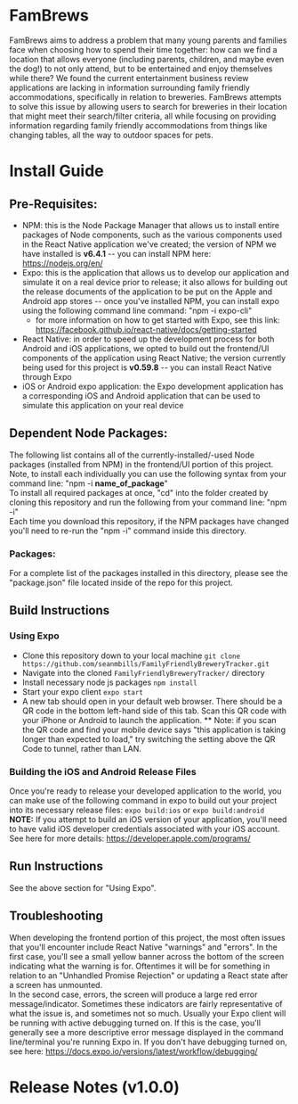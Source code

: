# FamBrews
  FamBrews aims to address  a problem that many young parents and families face when choosing how to spend their time together: how can we find a location that allows everyone (including parents, children, and maybe even the dog!) to not only attend, but to be entertained and enjoy themselves while there?
  We found the current entertainment business review applications are lacking in information surrounding family friendly accommodations, specifically in relation to breweries.
  FamBrews attempts to solve this issue by allowing users to search for breweries in their location that might meet their search/filter criteria, all while focusing on providing information regarding family friendly accommodations from things like changing tables, all the way to outdoor spaces for pets.
  
# Install Guide
## Pre-Requisites:
   * NPM: this is the Node Package Manager that allows us to install entire packages of Node components, such as the various components used in the React Native application we've created; the version of NPM we have installed is **v6.4.1** -- you can install NPM here: https://nodejs.org/en/ 
   * Expo: this is the application that allows us to develop our application and simulate it on a real device prior to release; it also allows for building out the release documents of the application to be put on the Apple and Android app stores -- once you've installed NPM, you can install expo using the following command line command: "npm -i expo-cli"
      * for more information on how to get started with Expo, see this link: https://facebook.github.io/react-native/docs/getting-started
   * React Native: in order to speed up the development process for both Android and iOS applications, we opted to build out the frontend/UI components of the application using React Native; the version currently being used for this project is **v0.59.8** -- you can install React Native through Expo
   * iOS or Android expo application: the Expo development application has a corresponding iOS and Android application that can be used to simulate this application on your real device
   
   
## Dependent Node Packages:
The following list contains all of the currently-installed/-used Node packages (installed from NPM) in the frontend/UI portion of this project. Note, to install each individually you can use the following syntax from your command line: "npm -i __name_of_package__"  
To install all required packages at once, "cd" into the folder created by cloning this repository and run the following from your command line: "npm -i"  
Each time you download this repository, if the NPM packages have changed you'll need to re-run the "npm -i" command inside this directory.
### Packages: 
For a complete list of the packages installed in this directory, please see the "package.json" file located inside of the repo for this project.
  
  
  
## Build Instructions
  ### Using Expo
   * Clone this repository down to your local machine
   ` git clone https://github.com/seanmbills/FamilyFriendlyBreweryTracker.git `
   * Navigate into the cloned `FamilyFriendlyBreweryTracker/` directory
   * Install necessary node js packages
   ` npm install `
   * Start your expo client
   ` expo start `
   * A new tab should open in your default web browser. There should be a QR code in the bottom left-hand side of this tab.
     Scan this QR code with your iPhone or Android to launch the application.
   ** Note: if you scan the QR code and find your mobile device says "this application is taking longer than expected to load,"
     try switching the setting above the QR Code to tunnel, rather than LAN. 
 ### Building the iOS and Android Release Files
 Once you're ready to release your developed application to the world, you can make use of the following command in expo to build out your project into its necessary release files: `expo build:ios` or `expo build:android`
 **NOTE:** If you attempt to build an iOS version of your application, you'll need to have valid iOS developer credentials associated with your iOS account. See here for more details: https://developer.apple.com/programs/  
   
 
## Run Instructions
See the above section for "Using Expo".

## Troubleshooting
When developing the frontend portion of this project, the most often issues that you'll encounter include React Native "warnings" and "errors". In the first case, you'll see a small yellow banner across the bottom of the screen indicating what the warning is for. Oftentimes it will be for something in relation to an "Unhandled Promise Rejection" or updating a React state after a screen has unmounted.  
In the second case, errors, the screen will produce a large red error message/indicator. Sometimes these indicators are fairly representative of what the issue is, and sometimes not so much. Usually your Expo client will be running with active debugging turned on. If this is the case, you'll generally see a more descriptive error message displayed in the command line/terminal you're running Expo in. If you don't have debugging turned on, see here: https://docs.expo.io/versions/latest/workflow/debugging/


   

# Release Notes (v1.0.0)


